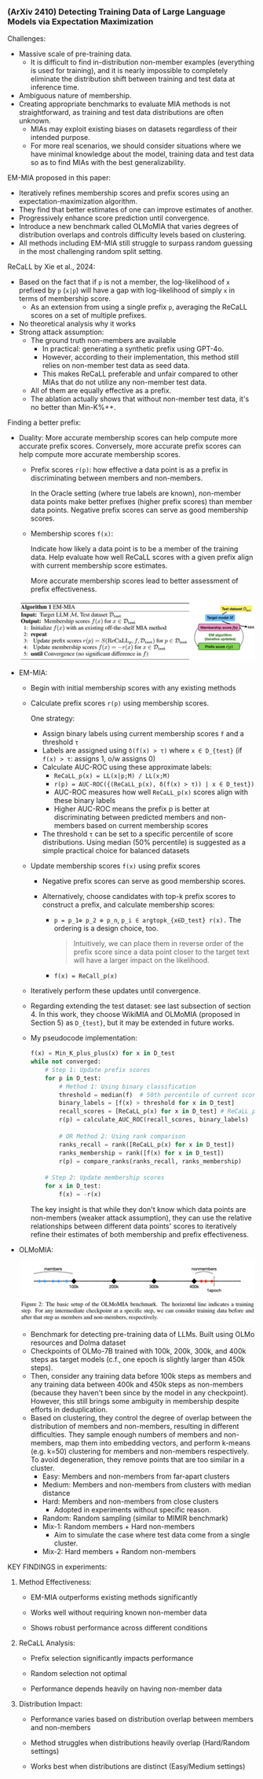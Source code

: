### (ArXiv 2410) Detecting Training Data of Large Language Models via Expectation Maximization

Challenges:

- Massive scale of pre-training data.
  - It is difficult to find in-distribution non-member examples (everything is used for training), and it is nearly impossible to completely eliminate the distribution shift between training and test data at inference time.
- Ambiguous nature of membership.
- Creating appropriate benchmarks to evaluate MIA methods is not straightforward, as training and test data distributions are often unknown.
  - MIAs may exploit existing biases on datasets regardless of their intended purpose.
  - For more real scenarios, we should consider situations where we have minimal knowledge about the model, training data and test data so as to find MIAs with the best generalizability.

EM-MIA proposed in this paper:

- Iteratively refines membership scores and prefix scores using an expectation-maximization algorithm.
- They find that better estimates of one can improve estimates of another.
- Progressively enhance score prediction until convergence.
- Introduce a new benchmark called OLMoMIA that varies degrees of distribution overlaps and controls difficulty levels based on clustering.
- All methods including EM-MIA still struggle to surpass random guessing in the most challenging random split setting.

ReCaLL by Xie et al., 2024:

- Based on the fact that if `p` is not a member, the log-likelihood of `x`  prefixed by `p` (`x|p`) will have a gap with log-likelihood of simply `x` in terms of membership score.
  - As an extension from using a single prefix `p`, averaging the ReCaLL scores on a set of multiple prefixes.
- No theoretical analysis why it works
- Strong attack assumption:
  - The ground truth non-members are available
    - In practical: generating a synthetic prefix using GPT-4o.
    - However, according to their implementation, this method still relies on non-member test data as seed data.
    - This makes ReCaLL preferable and unfair compared to other MIAs that do not utilize any non-member test data.
  - All of them are equally effective as a prefix.
  - The ablation actually shows that without non-member test data, it's no better than Min-K%++.

Finding a better prefix:

- Duality: More accurate membership scores can help compute more accurate prefix scores. Conversely, more accurate prefix scores can help compute more accurate membership scores.

  - Prefix scores `r(p)`: how effective a data point is as a prefix in discriminating between members and non-members. 

    In the Oracle setting (where true labels are known), non-member data points make better prefixes (higher prefix scores) than member data points. Negative prefix scores can serve as good membership scores.

  - Membership scores `f(x)`:

    Indicate how likely a data point is to be a member of the training data. Help evaluate how well ReCaLL scores with a given prefix align with current membership score estimates.

    More accurate membership scores lead to better assessment of prefix effectiveness.

  ![image-20241109235134485](./assets/image-20241109235134485.png)

- EM-MIA:

  - Begin with initial membership scores with any existing methods

  - Calculate prefix scores `r(p)` using membership scores.

    One strategy:

    - Assign binary labels using current membership scores `f` and a threshold `τ`
    - Labels are assigned using `δ(f(x) > τ)` where `x ∈ D_{test}` (if `f(x) > τ`: assigns 1, o/w assigns 0)
    - Calculate AUC-ROC using these approximate labels:
      - `ReCaLL_p(x) = LL(x|p;M) / LL(x;M)`
      - `r(p) = AUC-ROC({(ReCaLL_p(x), δ(f(x) > τ)) | x ∈ D_test})`
      - AUC-ROC measures how well `ReCaLL_p(x)` scores align with these binary labels
      - Higher AUC-ROC means the prefix p is better at discriminating between predicted members and non-members based on current membership scores
    - The threshold `τ` can be set to a specific percentile of score distributions. Using median (50% percentile) is suggested as a simple practical choice for balanced datasets

  - Update membership scores `f(x)` using prefix scores

    - Negative prefix scores can serve as good membership scores.

    - Alternatively, choose candidates with top-k prefix scores to construct a prefix, and calculate membership scores:

      - `p = p_1⊕ p_2 ⊕ p_n`, `p_i ∈ argtopk_{x∈D_test} r(x).`  The ordering is a design choice, too.

        > Intuitively, we can place them in reverse order of the prefix score since a data point closer to the target text will have a larger impact on the likelihood.

      - `f(x) = ReCall_p(x)`

  - Iteratively perform these updates until convergence.

  - Regarding extending the test dataset: see last subsection of section 4. In this work, they choose WikiMIA and OLMoMIA (proposed in Section 5) as `D_{test}`, but it may be extended in future works.

  - My pseudocode implementation:

    ```py
    f(x) = Min_K_plus_plus(x) for x in D_test
    while not converged:
        # Step 1: Update prefix scores
        for p in D_test:
            # Method 1: Using binary classification
            threshold = median(f)  # 50th percentile of current scores
            binary_labels = [f(x) > threshold for x in D_test]
            recall_scores = [ReCaLL_p(x) for x in D_test] # ReCaLL_p(x) = LL(x|p;M) / LL(x;M)
            r(p) = calculate_AUC_ROC(recall_scores, binary_labels)
            
            # OR Method 2: Using rank comparison
            ranks_recall = rank([ReCaLL_p(x) for x in D_test])
            ranks_membership = rank([f(x) for x in D_test])
            r(p) = compare_ranks(ranks_recall, ranks_membership)
        
        # Step 2: Update membership scores
        for x in D_test:
            f(x) = -r(x)
    ```

    The key insight is that while they don't know which data points are non-members (weaker attack assumption), they can use the relative relationships between different data points' scores to iteratively refine their estimates of both membership and prefix effectiveness.

- OLMoMIA:

  ![image-20241110001932618](./assets/image-20241110001932618.png)

  - Benchmark for detecting pre-training data of LLMs. Built using OLMo resources and Dolma dataset
  - Checkpoints of OLMo-7B trained with 100k, 200k, 300k, and 400k steps as target models (c.f., one epoch is slightly larger than 450k steps).
  - Then, consider any training data before 100k steps as members and any training data between 400k and 450k steps as non-members (because they haven't been since by the model in any checkpoint). However, this still brings some ambiguity in membership despite efforts in deduplication.
  - Based on clustering, they control the degree of overlap between the distribution of members and non-members, resulting in different difficulties. They sample enough numbers of members and non-members, map them into embedding vectors, and perform k-means (e.g. k=50) clustering for members and non-members respectively. To avoid degeneration, they remove points that are too similar in a cluster.
    - Easy: Members and non-members from far-apart clusters
    - Medium: Members and non-members from clusters with median distance
    - Hard: Members and non-members from close clusters
      - Adopted in experiments without specific reason.
    - Random: Random sampling (similar to MIMIR benchmark)
    - Mix-1: Random members + Hard non-members
      - Aim to simulate the case where test data come from a single cluster.
    - Mix-2: Hard members + Random non-members

KEY FINDINGS in experiments:

1. Method Effectiveness:

   - EM-MIA outperforms existing methods significantly

   - Works well without requiring known non-member data

   - Shows robust performance across different conditions

2. ReCaLL Analysis:

   - Prefix selection significantly impacts performance

   - Random selection not optimal

   - Performance depends heavily on having non-member data

3. Distribution Impact:

   - Performance varies based on distribution overlap between members and non-members

   - Method struggles when distributions heavily overlap (Hard/Random settings)

   - Works best when distributions are distinct (Easy/Medium settings)